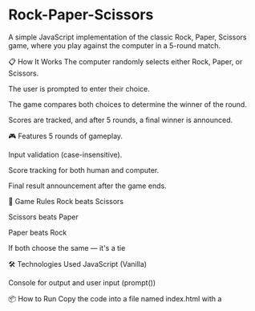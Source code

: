 # Rock-Paper-Scissors

A simple JavaScript implementation of the classic Rock, Paper, Scissors game, where you play against the computer in a 5-round match.

📋 How It Works
The computer randomly selects either Rock, Paper, or Scissors.

The user is prompted to enter their choice.

The game compares both choices to determine the winner of the round.

Scores are tracked, and after 5 rounds, a final winner is announced.

🎮 Features
5 rounds of gameplay.

Input validation (case-insensitive).

Score tracking for both human and computer.

Final result announcement after the game ends.

🧠 Game Rules
Rock beats Scissors

Scissors beats Paper

Paper beats Rock

If both choose the same — it's a tie

🛠️ Technologies Used
JavaScript (Vanilla)

Console for output and user input (prompt())

📦 How to Run
Copy the code into a file named index.html with a <script> tag, or use a .js file with HTML to load it.

Open it in a browser (make sure prompt() works).

Play the game via the browser prompt and console.

